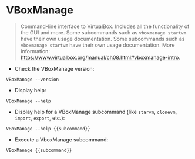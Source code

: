 # VBoxManage

> Command-line interface to VirtualBox.
> Includes all the functionality of the GUI and more.
> Some subcommands such as `vboxmanage startvm` have their own usage documentation.
> Some subcommands such as `vboxmanage startvm` have their own usage documentation.
> More information: <https://www.virtualbox.org/manual/ch08.html#vboxmanage-intro>.

- Check the VBoxManage version:

`VBoxManage --version`

- Display help:

`VBoxManage --help`

- Display help for  a VBoxManage subcommand (like `starvm`, `clonevm`, `import`, `export`, etc.):

`VBoxManage --help {{subcommand}}`

- Execute a VboxManage subcommand:

`VBoxManage {{subcommand}}`
